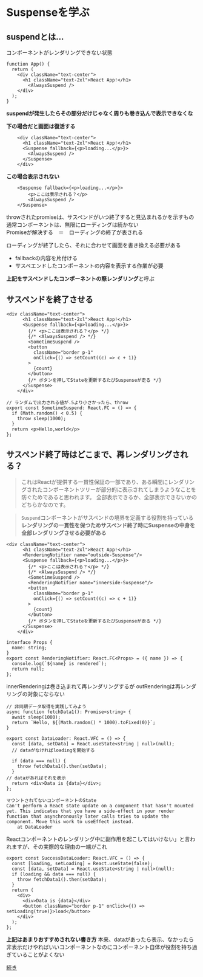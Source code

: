 # Suspenseを学ぶ  
 ## suspendとは...  
コンポーネントがレンダリングできない状態  

```   
function App() {
  return (
    <div className="text-center">
      <h1 className="text-2xl">React App!</h1>
        <AlwaysSuspend />
    </div>
  );
}
```   
**suspendが発生したらその部分だけじゃなく周りも巻き込んで表示できなくな**  

**下の場合だと画面は復活する**  
```   
    <div className="text-center">
      <h1 className="text-2xl">React App!</h1>
      <Suspense fallback={<p>loading...</p>}>
        <AlwaysSuspend />
      </Suspense>
    </div>
```   

**この場合表示されない**  
```   
    <Suspense fallback={<p>loading...</p>}>
        <p>ここは表示される？</p>
        <AlwaysSuspend />
    </Suspense>
```   

throwされたpromiseは、サスペンドがいつ終了すると見込まれるかを示すもの  
通常コンポーネントは、無限にローディングは続かない  
Promiseが解決する　＝　ローディングの終了が表される  


ローディングが終了したら、それに合わせて画面を書き換える必要がある  
* fallbackの内容を片付ける  
* サスペエンドしたコンポーネントの内容を表示する作業が必要  

**上記をサスペンドしたコンポーネントの際レンダリング**と呼ぶ  

## サスペンドを終了させる  
```
<div className="text-center">
      <h1 className="text-2xl">React App!</h1>
      <Suspense fallback={<p>loading...</p>}>
        {/* <p>ここは表示される？</p> */}
        {/* <AlwaysSuspend /> */}
        <SometimeSuspend />
        <button
          className="border p-1"
          onClick={() => setCount((c) => c + 1)}
        >
          {count}
        </button>
        {/* ボタンを押してStateを更新するたびSuspenseが走る */}
      </Suspense>
    </div>

// ランダムで出力される値が.5より小さかったら、throw
export const SometimeSuspend: React.FC = () => {
  if (Math.random() < 0.5) {
    throw sleep(1000);
  }
  return <p>Hello,world</p>
};
```

## サスペンド終了時はどこまで、再レンダリングされる？

>これはReactが提供する一貫性保証の一部であり、ある瞬間にレンダリングされたコンポーネントツリーが部分的に表示されてしまうようなことを防ぐためであると思われます。
>全部表示できるか、全部表示できないかのどちらかなのです。

> `Suspend`コンポーネントがサスペンドの境界を定義する役割を持っている
**レンダリングの一貫性を保つためサスペンド終了時にSuspenseの中身を全部レンダリングさせる必要がある**

```
<div className="text-center">
      <h1 className="text-2xl">React App!</h1>
      <RenderingNotifier name="outside-Suspense"/>
      <Suspense fallback={<p>loading...</p>}>
        {/* <p>ここは表示される？</p> */}
        {/* <AlwaysSuspend /> */}
        <SometimeSuspend />
        <RenderingNotifier name="innerside-Suspense"/>
        <button
          className="border p-1"
          onClick={() => setCount((c) => c + 1)}
        >
          {count}
        </button>
        {/* ボタンを押してStateを更新するたびSuspenseが走る */}
      </Suspense>
    </div>
```
```
interface Props {
  name: string;
}
export const RenderingNotifier: React.FC<Props> = ({ name }) => {
  console.log(`${name} is rendered`);
  return null;
};
```
innerRenderingは巻き込まれて再レンダリングするが
outRenderingは再レンダリングの対象にならない


```
// 非同期データ取得を実践してみよう
async function fetchData1(): Promise<string> {
  await sleep(1000);
  return `Hello, ${(Math.random() * 1000).toFixed(0)}`;
}

export const DataLoader: React.VFC = () => {
  const [data, setData] = React.useState<string | null>(null);
  // dataがなければloadingを開始する

  if (data === null) {
    throw fetchData1().then(setData);
  }
// dataがあればそれを表示
  return <div>Data is {data}</div>;
};
```

```
マウントされてないコンポーネントのState
Can't perform a React state update on a component that hasn't mounted yet. This indicates that you have a side-effect in your render function that asynchronously later calls tries to update the component. Move this work to useEffect instead.
    at DataLoader
```

Reactコンポーネントのレンダリング中に副作用を起こしてはいけない」と言われますが、その実際的な理由の一端がこれ

```
export const SuccessDataLoader: React.VFC = () => {
  const [loading, setLoading] = React.useState(false);
  const [data, setData] = React.useState<string | null>(null);
  if (loading && data === null) {
    throw fetchData1().then(setData);
  }
  return (
    <div>
      <div>Data is {data}</div>
      <button className="border p-1" onClick={() => setLoading(true)}>load</button>
    </div>
  );
};
```
**上記はあまりおすすめされない書き方**
本来、dataがあったら表示、なかったら非表示だけやればいいコンポーネントなのにコンポーネント自体が役割を持ち過ぎていることがよくない  



[続き](https://zenn.dev/uhyo/books/react-concurrent-handson/viewer/observe-suspense#%E3%82%B5%E3%82%B9%E3%83%9A%E3%83%B3%E3%83%89%E7%B5%82%E4%BA%86%E6%99%82%E3%81%AF%E3%81%A9%E3%81%93%E3%81%BE%E3%81%A7%E3%81%8C%E5%86%8D%E3%83%AC%E3%83%B3%E3%83%80%E3%83%AA%E3%83%B3%E3%82%B0%E3%81%95%E3%82%8C%E3%82%8B%E3%81%AE%E3%81%8B%EF%BC%9F)
